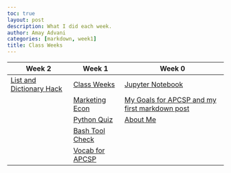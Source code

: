 ```yaml
---
toc: true
layout: post
description: What I did each week.
author: Amay Advani
categories: [markdown, week1]
title: Class Weeks
---
```


| Week 2 | Week 1 | Week 0|
|-|-|-|
| [List and Dictionary Hack](https://amayadvani.github.io/fastpages/jupyter/2022/08/29/TP120-python_lists.html) | [Class Weeks](https://amayadvani.github.io/fastpages/_pages/2022-class-weeks.html) | [Jupyter Notebook](https://amayadvani.github.io/fastpages/2022/08/21/notebook.html) | 
|  | [Marketing Econ](https://amayadvani.github.io/fastpages/markdown/2022/08/25/marketing-econ.html) | [My Goals for APCSP and my first markdown post](https://amayadvani.github.io/fastpages/markdown/2022/08/21/markdown-post.html) | 
| | [Python Quiz](https://amayadvani.github.io/fastpages/2022/08/26/python-hacks.html) | [About Me](https://amayadvani.github.io/fastpages/about/) | 
| | [Bash Tool Check](https://amayadvani.github.io/fastpages/jupyter/2022/08/28/tool_check.html) |  |  
|  | [Vocab for APCSP](https://amayadvani.github.io/fastpages/vocab/) |  |